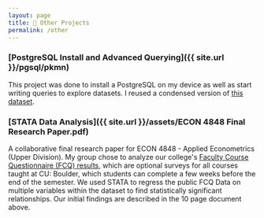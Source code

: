 ```yaml
---
layout: page
title: 🦦 Other Projects
permalink: /other
---
```


### [PostgreSQL Install and Advanced Querying]({{ site.url }}/pgsql/pkmn)
This project was done to install a PostgreSQL on my device as well as start writing queries to explore datasets. I reused a condensed version of [this dataset](https://www.kaggle.com/mariotormo/complete-pokemon-dataset-updated-090420). 

### [STATA Data Analysis]({{ site.url }}/assets/ECON 4848 Final Research Paper.pdf)
A collaborative final research paper for ECON 4848 - Applied Econometrics (Upper Division).
My group chose to analyze our college's [Faculty Course Questionnaire (FCQ) results](https://www.colorado.edu/fcq/boulder-fcq-results), which are optional surveys for all courses taught at CU: Boulder, which students can complete a few weeks before the end of the semester. We used STATA to regress the public FCQ Data on multiple variables within the dataset to find statistically significant relationships. Our initial findings are described in the 10 page document above.